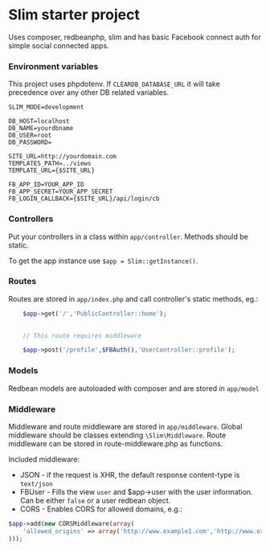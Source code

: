 # Slim starter project
Uses composer, redbeanphp, slim and has basic Facebook connect auth for simple social connected apps.

### Environment variables
This project uses phpdotenv. If `CLEARDB_DATABASE_URL` it will take precedence over any other DB related variables.

```
SLIM_MODE=development

DB_HOST=localhost
DB_NAME=yourdbname
DB_USER=root
DB_PASSWORD=

SITE_URL=http://yourdomain.com
TEMPLATES_PATH=../views
TEMPLATE_URL={$SITE_URL}

FB_APP_ID=YOUR_APP_ID
FB_APP_SECRET=YOUR_APP_SECRET
FB_LOGIN_CALLBACK={$SITE_URL}/api/login/cb

```

### Controllers

Put your controllers in  a class within `app/controller`. Methods should be static.

To get the app instance use `$app = Slim::getInstance()`.

### Routes

Routes are stored in `app/index.php` and call controller's static methods, eg.:

```php
	$app->get('/','PublicController::home');
	

	// This route requires middleware

	$app->post('/profile',$FBAuth(),'UserController::profile');

```

### Models

Redbean models are autoloaded with composer and are stored in `app/model`

### Middleware

Middleware and route middleware are stored in `app/middleware`. Global middleware should be classes extending `\Slim\Middleware`. Route middleware can be stored in route-middleware.php as functions.

Included middleware:

- JSON - if the request is XHR, the default response content-type is `text/json` 
- FBUser - Fills the view `user` and $app->user with the user information. Can be either `false` or a user redbean object.
- CORS - Enables CORS for allowed domains, e.g.:

```php
$app->add(new CORSMiddleware(array(
    'allowed_origins' => array('http://www.example1.com','http://www.example2.com')
)));
```